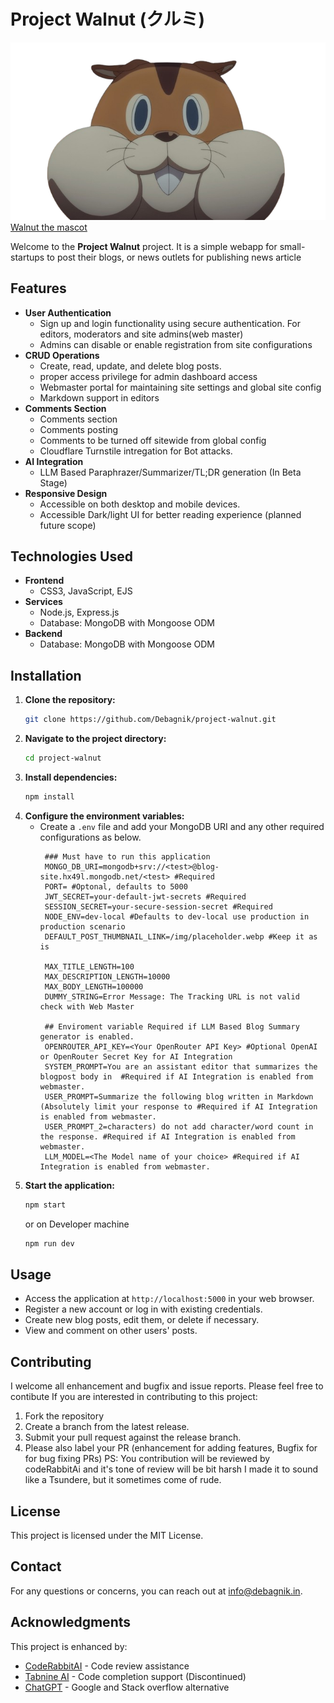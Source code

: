 # Project Walnut (クルミ)

![Walnut_Lycoris-Recoil](public/img/kurumi.png)
[Walnut the mascot](https://lycoris-recoil.fandom.com/wiki/Kurumi)

Welcome to the **Project Walnut** project. It is a simple webapp for small-startups to post their blogs, or news outlets for publishing news article 

## Features

- **User Authentication**
  - Sign up and login functionality using secure authentication. For editors, moderators and site admins(web master)
  - Admins can disable or enable registration from site configurations
- **CRUD Operations**
  - Create, read, update, and delete blog posts.
  - proper access privilege for admin dashboard access
  - Webmaster portal for maintaining site settings and global site config
  - Markdown support in editors
- **Comments Section**
  - Comments section
  - Comments posting
  - Comments to be turned off sitewide from global config
  - Cloudflare Turnstile intregation for Bot attacks.
- **AI Integration**
  - LLM Based Paraphrazer/Summarizer/TL;DR generation (In Beta Stage)
- **Responsive Design**
  - Accessible on both desktop and mobile devices.
  - Accessible Dark/light UI for better reading experience (planned future scope)

## Technologies Used

- **Frontend**
  - CSS3, JavaScript, EJS
- **Services**
  - Node.js, Express.js
  - Database: MongoDB with Mongoose ODM
- **Backend**
  - Database: MongoDB with Mongoose ODM

## Installation

1. **Clone the repository:**
   ```bash
   git clone https://github.com/Debagnik/project-walnut.git
   ```
2. **Navigate to the project directory:**
   ```bash
   cd project-walnut
   ```
3. **Install dependencies:**
   ```bash
   npm install
   ```
4. **Configure the environment variables:**
   - Create a `.env` file and add your MongoDB URI and any other required configurations as below.
     ```text
      ### Must have to run this application
      MONGO_DB_URI=mongodb+srv://<test>@blog-site.hx49l.mongodb.net/<test> #Required
      PORT= #Optonal, defaults to 5000
      JWT_SECRET=your-default-jwt-secrets #Required
      SESSION_SECRET=your-secure-session-secret #Required
      NODE_ENV=dev-local #Defaults to dev-local use production in production scenario
      DEFAULT_POST_THUMBNAIL_LINK=/img/placeholder.webp #Keep it as is
      
      MAX_TITLE_LENGTH=100 
      MAX_DESCRIPTION_LENGTH=10000
      MAX_BODY_LENGTH=100000
      DUMMY_STRING=Error Message: The Tracking URL is not valid check with Web Master

      ## Enviroment variable Required if LLM Based Blog Summary generator is enabled.
      OPENROUTER_API_KEY=<Your OpenRouter API Key> #Optional OpenAI or OpenRouter Secret Key for AI Integration
      SYSTEM_PROMPT=You are an assistant editor that summarizes the blogpost body in  #Required if AI Integration is enabled from webmaster.
      USER_PROMPT=Summarize the following blog written in Markdown (Absolutely limit your response to #Required if AI Integration is enabled from webmaster.
      USER_PROMPT_2=characters) do not add character/word count in the response. #Required if AI Integration is enabled from webmaster.
      LLM_MODEL=<The Model name of your choice> #Required if AI Integration is enabled from webmaster.
     ```
5. **Start the application:**
   ```bash
   npm start
   ```
   or on Developer machine
   ```bash
   npm run dev
   ```

## Usage

- Access the application at `http://localhost:5000` in your web browser.
- Register a new account or log in with existing credentials.
- Create new blog posts, edit them, or delete if necessary.
- View and comment on other users' posts.

## Contributing

I welcome all enhancement and bugfix and issue reports. Please feel free to contibute
If you are interested in contributing to this project:
1. Fork the repository
2. Create a branch from the latest release.
3. Submit your pull request against the release branch.
4. Please also label your PR (enhancement for adding features, Bugfix for for bug fixing PRs)
PS: You contribution will be reviewed by codeRabbitAi and it's tone of review will be bit harsh I made it to sound like a Tsundere, but it sometimes come of rude. 

## License

This project is licensed under the MIT License.

## Contact

For any questions or concerns, you can reach out at [info@debagnik.in](mailto:info@debagnik.in).

## Acknowledgments
This project is enhanced by:
- [CodeRabbitAI](https://coderabbit.ai) - Code review assistance
- [Tabnine AI](https://www.tabnine.com/) - Code completion support (Discontinued)
- [ChatGPT](https://chatgpt.com) - Google and Stack overflow alternative
